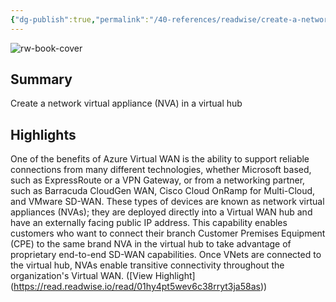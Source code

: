 ```yaml
---
{"dg-publish":true,"permalink":"/40-references/readwise/create-a-network-virtual-appliance-nva-in-a-virtual-hub-training/","tags":["rw/articles"]}
---
```


![rw-book-cover](https://learn.microsoft.com/en-us/media/open-graph-image.png)

## Summary

Create a network virtual appliance (NVA) in a virtual hub

## Highlights

One of the benefits of Azure Virtual WAN is the ability to support reliable connections from many different technologies, whether Microsoft based, such as ExpressRoute or a VPN Gateway, or from a networking partner, such as Barracuda CloudGen WAN, Cisco Cloud OnRamp for Multi-Cloud, and VMware SD-WAN. These types of devices are known as network virtual appliances (NVAs); they are deployed directly into a Virtual WAN hub and have an externally facing public IP address. This capability enables customers who want to connect their branch Customer Premises Equipment (CPE) to the same brand NVA in the virtual hub to take advantage of proprietary end-to-end SD-WAN capabilities. Once VNets are connected to the virtual hub, NVAs enable transitive connectivity throughout the organization's Virtual WAN. ([View Highlight] (https://read.readwise.io/read/01hy4pt5wev6c38rryt3ja58as))


